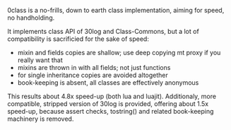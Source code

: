 0class is a no-frills, down to earth class implementation,
aiming for speed, no handholding.

It implements class API of 30log and Class-Commons, but a lot of compatibility
is sacrificied for the sake of speed:

* mixin and fields copies are shallow; use deep copying mt proxy if you really want that
* mixins are thrown in with all fields; not just functions
* for single inheritance copies are avoided altogether
* book-keeping is absent, all classes are effectively anonymous

This results about 4.8x speed-up (both lua and luajit).
Additionaly, more compatible, stripped version of 30log is provided,
offering about 1.5x speed-up, because assert checks, tostring() and related book-keeping
machinery is removed.


